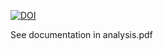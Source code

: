 [![DOI](https://zenodo.org/badge/236558622.svg)](https://zenodo.org/badge/latestdoi/236558622)

See documentation in analysis.pdf
